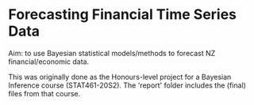 # Forecasting Financial Time Series Data
Aim: to use Bayesian statistical models/methods to forecast NZ financial/economic data.

This was originally done as the Honours-level project for a Bayesian Inference course (STAT461-20S2). The 'report' folder includes the (final) files from that course.
